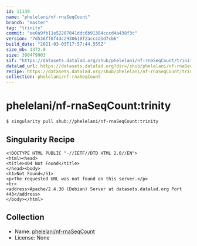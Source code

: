```yaml
---
id: 11139
name: "phelelani/nf-rnaSeqCount"
branch: "master"
tag: "trinity"
commit: "ee0a9fb11e52207041ddc6b91384cccd4a438f3c"
version: "7d536ff0f43c2930610f2acccd1d7cb6"
build_date: "2021-03-03T17:57:44.555Z"
size_mb: 1372.0
size: 390479903
sif: "https://datasets.datalad.org/shub/phelelani/nf-rnaSeqCount/trinity/2021-03-03-ee0a9fb1-7d536ff0/7d536ff0f43c2930610f2acccd1d7cb6.sif"
datalad_url: https://datasets.datalad.org?dir=/shub/phelelani/nf-rnaSeqCount/trinity/2021-03-03-ee0a9fb1-7d536ff0/
recipe: https://datasets.datalad.org/shub/phelelani/nf-rnaSeqCount/trinity/2021-03-03-ee0a9fb1-7d536ff0/Singularity
collection: phelelani/nf-rnaSeqCount
---
```


# phelelani/nf-rnaSeqCount:trinity

```bash
$ singularity pull shub://phelelani/nf-rnaSeqCount:trinity
```

## Singularity Recipe

```singularity
<!DOCTYPE HTML PUBLIC "-//IETF//DTD HTML 2.0//EN">
<html><head>
<title>404 Not Found</title>
</head><body>
<h1>Not Found</h1>
<p>The requested URL was not found on this server.</p>
<hr>
<address>Apache/2.4.38 (Debian) Server at datasets.datalad.org Port 443</address>
</body></html>
```

## Collection

 - Name: [phelelani/nf-rnaSeqCount](https://github.com/phelelani/nf-rnaSeqCount)
 - License: None

